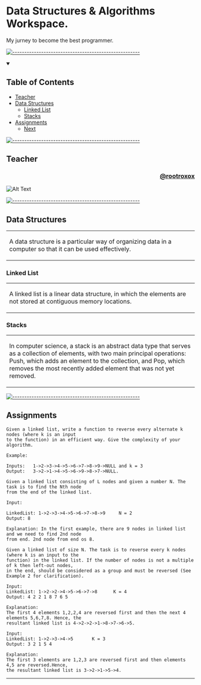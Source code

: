 # Data Structures & Algorithms Workspace.

My jurney to become the best programmer.

[![-----------------------------------------------------](
https://raw.githubusercontent.com/andreasbm/readme/master/assets/lines/aqua.png)](https://github.com/alpardayalman?tab=repositories)

<details open="open">
  <summary><h2>Table of Contents</h2></summary>
  
- [Teacher](#teacher)
- [Data Structures](#data-structures)
  - [Linked List](#linked-list)
  - [Stacks](#stacks)
- [Assignments](#assignments)
  - [Next](#next)

</details>

[![-----------------------------------------------------](
https://raw.githubusercontent.com/andreasbm/readme/master/assets/lines/aqua.png)](https://github.com/alpardayalman?tab=repositories)

## Teacher
<div>
  
<h3 align="right"> 
  
  [@rootroxox](https://www.github.com/rootroxox) 
  
</h3>
  
![Alt Text](https://i.pinimg.com/originals/2f/45/a2/2f45a2bfde367d5608532bb880f6a64d.gif)

</div>

[![-----------------------------------------------------](
https://raw.githubusercontent.com/andreasbm/readme/master/assets/lines/aqua.png)](https://github.com/alpardayalman?tab=repositories)

## Data Structures
<table>
<td>
  
A data structure is a particular way of organizing data in a computer so that it can be used effectively.

</td>
</table>

### Linked List
<table>
<td>
  
A linked list is a linear data structure, in which the elements are not stored at contiguous memory locations.

</td>
</table>

### Stacks
<table>
<td>
  
In computer science, a stack is an abstract data type that serves as a collection of elements, with two main principal operations: Push, which adds an element to the collection, and Pop, which removes the most recently added element that was not yet removed.

</td>
</table>

[![-----------------------------------------------------](
https://raw.githubusercontent.com/andreasbm/readme/master/assets/lines/aqua.png)](https://github.com/alpardayalman?tab=repositories)

## Assignments

```
Given a linked list, write a function to reverse every alternate k nodes (where k is an input 
to the function) in an efficient way. Give the complexity of your algorithm.

Example:

Inputs:   1->2->3->4->5->6->7->8->9->NULL and k = 3
Output:   3->2->1->4->5->6->9->8->7->NULL. 
```
```
Given a linked list consisting of L nodes and given a number N. The task is to find the Nth node 
from the end of the linked list.

Input:

LinkedList: 1->2->3->4->5->6->7->8->9     N = 2
Output: 8

Explanation: In the first example, there are 9 nodes in linked list and we need to find 2nd node 
from end. 2nd node from end os 8.  
```
```
Given a linked list of size N. The task is to reverse every k nodes (where k is an input to the 
function) in the linked list. If the number of nodes is not a multiple of k then left-out nodes, 
in the end, should be considered as a group and must be reversed (See Example 2 for clarification).

Input:
LinkedList: 1->2->2->4->5->6->7->8      K = 4
Output: 4 2 2 1 8 7 6 5 

Explanation: 
The first 4 elements 1,2,2,4 are reversed first and then the next 4 elements 5,6,7,8. Hence, the 
resultant linked list is 4->2->2->1->8->7->6->5.

Input:
LinkedList: 1->2->3->4->5       K = 3
Output: 3 2 1 5 4 

Explanation: 
The first 3 elements are 1,2,3 are reversed first and then elements 4,5 are reversed.Hence, 
the resultant linked list is 3->2->1->5->4.
```
---
